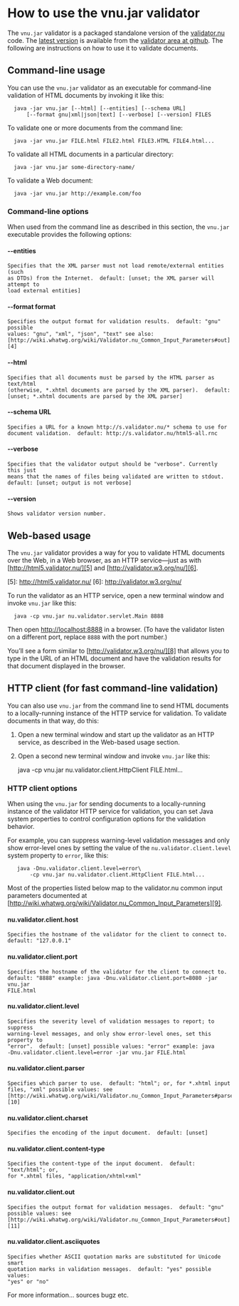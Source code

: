 # How to use the vnu.jar validator

The `vnu.jar` validator is a packaged standalone version of the
[validator.nu][1] code. The [latest version][2] is available from the [validator
area at github][3]. The following are instructions on how to use it to validate
documents.

   [1]: http://about.validator.nu/
   [2]: https://github.com/validator/validator.github.io/releases
   [3]: https://github.com/validator/validator.github.io/

## Command-line usage

You can use the `vnu.jar` validator as an executable for command-line validation
of HTML documents by invoking it like this:

      java -jar vnu.jar [--html] [--entities] [--schema URL]
          [--format gnu|xml|json|text] [--verbose] [--version] FILES

To validate one or more documents from the command line:

      java -jar vnu.jar FILE.html FILE2.html FILE3.HTML FILE4.html...

To validate all HTML documents in a particular directory:

      java -jar vnu.jar some-directory-name/

To validate a Web document:

      java -jar vnu.jar http://example.com/foo

### Command-line options

When used from the command line as described in this section, the `vnu.jar`
executable provides the following options:

#### --entities

    Specifies that the XML parser must not load remote/external entities (such
    as DTDs) from the Internet.  default: [unset; the XML parser will attempt to
    load external entities]

#### --format format

    Specifies the output format for validation results.  default: "gnu" possible
    values: "gnu", "xml", "json", "text" see also:
    [http://wiki.whatwg.org/wiki/Validator.nu_Common_Input_Parameters#out][4]

   [4]: http://wiki.whatwg.org/wiki/Validator.nu_Common_Input_Parameters#out

#### --html

    Specifies that all documents must be parsed by the HTML parser as text/html
    (otherwise, *.xhtml documents are parsed by the XML parser).  default:
    [unset; *.xhtml documents are parsed by the XML parser]

#### --schema URL

    Specifies a URL for a known http://s.validator.nu/* schema to use for
    document validation.  default: http://s.validator.nu/html5-all.rnc

#### --verbose

    Specifies that the validator output should be "verbose". Currently this just
    means that the names of files being validated are written to stdout.
    default: [unset; output is not verbose]

#### --version

    Shows validator version number.

## Web-based usage

The `vnu.jar` validator provides a way for you to validate HTML documents over
the Web, in a Web browser, as an HTTP service—just as with
[http://html5.validator.nu/][5] and [http://validator.w3.org/nu/][6].

   [5]: http://html5.validator.nu/ [6]: http://validator.w3.org/nu/

To run the validator as an HTTP service, open a new terminal window and invoke
`vnu.jar` like this:

      java -cp vnu.jar nu.validator.servlet.Main 8888

Then open [http://localhost:8888][7] in a browser. (To have the validator listen
on a different port, replace `8888` with the port number.)

   [7]: http://localhost:8888

You’ll see a form similar to [http://validator.w3.org/nu/][8] that allows you to
type in the URL of an HTML document and have the validation results for that
document displayed in the browser.

   [8]: http://validator.w3.org/nu/

## HTTP client (for fast command-line validation)

You can also use `vnu.jar` from the command line to send HTML documents to a
locally-running instance of the HTTP service for validation. To validate
documents in that way, do this:

  1. Open a new terminal window and start up the validator as an HTTP service,
  as described in the Web-based usage section.

  2. Open a second new terminal window and invoke `vnu.jar` like this:

      java -cp vnu.jar nu.validator.client.HttpClient FILE.html...

### HTTP client options

When using the `vnu.jar` for sending documents to a locally-running instance of
the validator HTTP service for validation, you can set Java system properties to
control configuration options for the validation behavior.

For example, you can suppress warning-level validation messages and only show
error-level ones by setting the value of the `nu.validator.client.level` system
property to `error`, like this:

       java -Dnu.validator.client.level=error\
           -cp vnu.jar nu.validator.client.HttpClient FILE.html...

Most of the properties listed below map to the validator.nu common input
parameters documented at
[http://wiki.whatwg.org/wiki/Validator.nu_Common_Input_Parameters][9].

   [9]: http://wiki.whatwg.org/wiki/Validator.nu_Common_Input_Parameters

#### nu.validator.client.host

    Specifies the hostname of the validator for the client to connect to.
    default: "127.0.0.1"

#### nu.validator.client.port

    Specifies the hostname of the validator for the client to connect to.
    default: "8888" example: java -Dnu.validator.client.port=8080 -jar vnu.jar
    FILE.html

#### nu.validator.client.level

    Specifies the severity level of validation messages to report; to suppress
    warning-level messages, and only show error-level ones, set this property to
    "error".  default: [unset] possible values: "error" example: java
    -Dnu.validator.client.level=error -jar vnu.jar FILE.html

#### nu.validator.client.parser

    Specifies which parser to use.  default: "html"; or, for *.xhtml input
    files, "xml" possible values: see
    [http://wiki.whatwg.org/wiki/Validator.nu_Common_Input_Parameters#parser][10]

   [10]: http://wiki.whatwg.org/wiki/Validator.nu_Common_Input_Parameters#parser

#### nu.validator.client.charset

    Specifies the encoding of the input document.  default: [unset]

#### nu.validator.client.content-type

    Specifies the content-type of the input document.  default: "text/html"; or,
    for *.xhtml files, "application/xhtml+xml"

#### nu.validator.client.out

    Specifies the output format for validation messages.  default: "gnu"
    possible values: see
    [http://wiki.whatwg.org/wiki/Validator.nu_Common_Input_Parameters#out][11]

   [11]: http://wiki.whatwg.org/wiki/Validator.nu_Common_Input_Parameters#out

#### nu.validator.client.asciiquotes

    Specifies whether ASCII quotation marks are substituted for Unicode smart
    quotation marks in validation messages.  default: "yes" possible values:
    "yes" or "no"

For more information... sources bugz etc.


